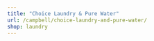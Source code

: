 ```yaml
---
title: "Choice Laundry & Pure Water"
url: /campbell/choice-laundry-and-pure-water/
shop: laundry
---
```

